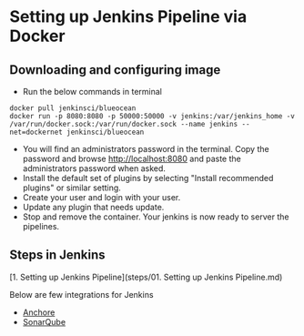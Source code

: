 # Setting up Jenkins Pipeline via Docker

## Downloading and configuring image
* Run the below commands in terminal
```
docker pull jenkinsci/blueocean
docker run -p 8080:8080 -p 50000:50000 -v jenkins:/var/jenkins_home -v /var/run/docker.sock:/var/run/docker.sock --name jenkins --net=dockernet jenkinsci/blueocean
```
* You will find an administrators password in the terminal. Copy the password and browse [http://localhost:8080](http://localhost:8080) and paste the administrators password when asked.
* Install the default set of plugins by selecting "Install recommended plugins" or similar setting.
* Create your user and login with your user.
* Update any plugin that needs update.
* Stop and remove the container. Your jenkins is now ready to server the pipelines.

## Steps in Jenkins
[1. Setting up Jenkins Pipeline](steps/01. Setting up Jenkins Pipeline.md)

Below are few integrations for Jenkins
* [Anchore](configurations/anchore.md)
* [SonarQube](configurations/sonarqube.md)
